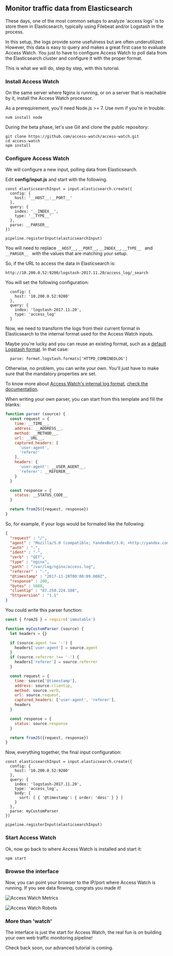 ## Monitor traffic data from Elasticsearch

These days, one of the most common setups to analyze 'access logs' is to store them in Elasticsearch, typically using Filebeat and/or Logstash in the process.

In this setup, the logs provide some usefulness but are often underutilized. However, this data is easy to query and makes a great first case to evaluate Access Watch. You just to have to configure Access Watch to poll data from the Elasticsearch cluster and configure it with the proper format.

This is what we will do, step by step, with this tutorial.

### Install Access Watch

On the same server where Nginx is running, or on a server that is reachable by it, install the Access Watch processor.

As a prerequirement, you'll need Node.js >= 7. Use nvm if you're in trouble:

```
nvm install node
```

During the beta phase, let's use Git and clone the public repository:

```
git clone https://github.com/access-watch/access-watch.git
cd access-watch
npm install
```

### Configure Access Watch

We will configure a new input, polling data from Elasticsearch.

Edit <strong>config/input.js</strong> and start with the following.

```
const elasticsearchInput = input.elasticsearch.create({
  config: {
    host: '__HOST__:__PORT__'
  },
  query: {
    index: '__INDEX__',
    type: '__TYPE__'
  },
  parse: __PARSER__
})

pipeline.registerInput(elasticsearchInput)
```

You will need to replace ```__HOST__```, ```__PORT__```, ```__INDEX__```, ```__TYPE__ ``` and ```__PARSER__ ``` with the values that are matching your setup.

So, if the URL to access the data in Elasticsearch is:

```http://10.200.0.52:9200/logstash-2017.11.20/access_log/_search```

You will set the following configuration:

```
  config: {
    host: '10.200.0.52:9200'
  },
  query: {
    index: 'logstash-2017.11.20',
    type: 'access_log'
  }
```

Now, we need to transform the logs from their current format in Elasticsearch to the internal format used for the Access Watch inputs.

Maybe you're lucky and you can reuse an existing format, such as a [default Logstash format](https://github.com/access-watch/access-watch/blob/master/format/logstash.js). In that case:

```
  parse: format.logstash.formats['HTTPD_COMBINEDLOG']
```

Otherwise, no problem, you can write your own. You'll just have to make sure that the mandatory properties are set.

To know more about [Access Watch's internal log format](https://github.com/access-watch/access-watch/blob/master/docs/log.md), [check the documentation](https://github.com/access-watch/access-watch/blob/master/docs/log.md).

When writing your own parser, you can start from this template and fill the blanks:

```javascript
function parser (source) {
  const request = {
    time: __TIME__,
    address: __ADDRESS__,
    method: __METHOD__,
    url: __URL__,
    captured_headers: [
      'user-agent',
      'referer'
    ],
    headers: {
      'user-agent': __USER_AGENT__,
      'referer': __REFERER__
    }
  }

  const response = {
    status: __STATUS_CODE__
  }

  return fromJS({request, response})
}
```

So, for example, if your logs would be formated like the following:

```json
{
  "request" : "/",
  "agent" : "Mozilla/5.0 (compatible; YandexBot/3.0; +http://yandex.com/bots)",
  "auth" : "-",
  "ident" : "-",
  "verb" : "GET",
  "type" : "nginx",
  "path" : "/var/log/nginx/access.log",
  "referrer" : "-",
  "@timestamp" : "2017-11-20T00:00:09.000Z",
  "response" : 200,
  "bytes" : 5888,
  "clientip" : "87.250.224.108",
  "httpversion" : "1.1"
}
```

You could write this parser function:

```javascript
const { fromJS } = require('immutable')

function myCustomParser (source) {
  let headers = {}

  if (source.agent !== '-') {
    headers['user-agent'] = source.agent
  }
  if (source.referrer !== '-') {
    headers['referer'] = source.referrer
  }

  const request = {
    time: source['@timestamp'],
    address: source.clientip,
    method: source.verb,
    url: source.request,
    captured_headers: ['user-agent', 'referer'],
    headers
  }

  const response = {
    status: source.response
  }

  return fromJS({request, response})
}
```

Now, everything together, the final input configuration:

```
const elasticsearchInput = input.elasticsearch.create({
  config: {
    host: '10.200.0.52:9200'
  },
  query: {
    index: 'logstash-2017.11.20',
    type: 'access_log',
    body: {
      sort: [ { '@timestamp': { order: 'desc' } } ]
    }
  },
  parse: myCustomParser
})

pipeline.registerInput(elasticsearchInput)
```

### Start Access Watch

Ok, now go back to where Access Watch is installed and start it:

```
npm start
```

### Browse the interface

Now, you can point your browser to the IP/port where Access Watch is running. If you see data flowing, congrats you made it!

![Access Watch Metrics](https://access.watch/assets/2/img/dashboard-metrics.png)

![Access Watch Robots](https://access.watch/assets/2/img/dashboard-robots.png)

### More than 'watch'

The interface is just the start for Access Watch, the real fun is on building your own web traffic monitoring pipeline!

Check back soon, our advanced tutorial is coming.
